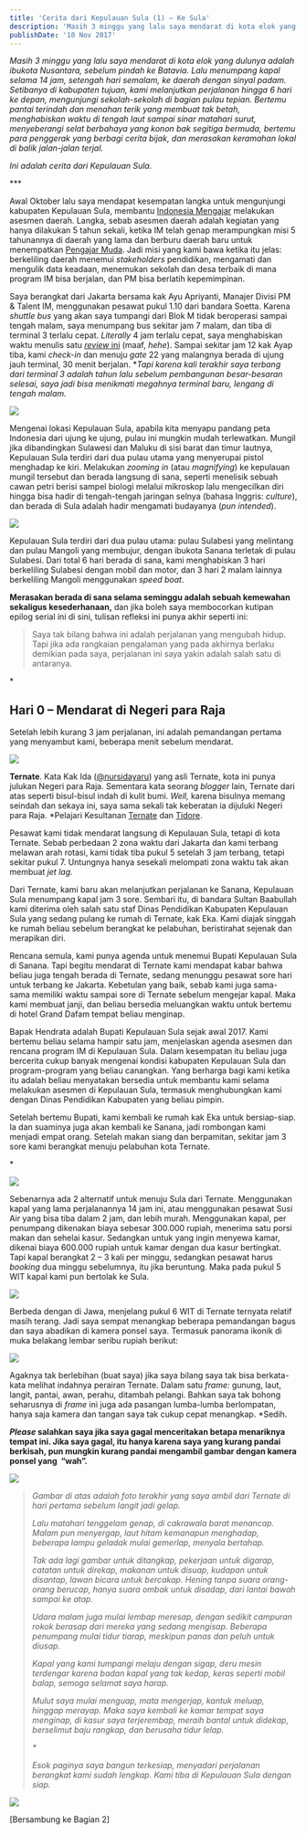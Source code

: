 ```yaml
---
title: 'Cerita dari Kepulauan Sula (1) – Ke Sula'
description: 'Masih 3 minggu yang lalu saya mendarat di kota elok yang dulunya adalah ibukota Nusantara, sebelum pindah ke Batavia. Lalu menumpang kapal selama 14 jam, setengah hari semalam, ke daerah dengan sinyal padam. Setibanya di kabupaten tujuan, kami melanjutkan perjalanan hingga 6 hari ke depan, mengunjungi sekolah-sekolah di bagian pulau tepian. Bertemu pantai terindah dan menahan terik yang membuat tak betah, menghabiskan waktu di tengah laut sampai sinar matahari surut, menyeberangi selat berbahaya yang konon bak segitiga bermuda, bertemu para penggerak yang berbagi cerita bijak, dan merasakan keramahan lokal di balik jalan-jalan terjal.'
publishDate: '10 Nov 2017'
---
```


_Masih 3 minggu yang lalu saya mendarat di kota elok yang dulunya adalah ibukota Nusantara, sebelum pindah ke Batavia. Lalu menumpang kapal selama 14 jam, setengah hari semalam, ke daerah dengan sinyal padam. Setibanya di kabupaten tujuan, kami melanjutkan perjalanan hingga 6 hari ke depan, mengunjungi sekolah-sekolah di bagian pulau tepian. Bertemu pantai terindah dan menahan terik yang membuat tak betah, menghabiskan waktu di tengah laut sampai sinar matahari surut, menyeberangi selat berbahaya yang konon bak segitiga bermuda, bertemu para penggerak yang berbagi cerita bijak, dan merasakan keramahan lokal di balik jalan-jalan terjal._

_Ini adalah cerita dari Kepulauan Sula._

\*\*\*

Awal Oktober lalu saya mendapat kesempatan langka untuk mengunjungi kabupaten Kepulauan Sula, membantu [Indonesia Mengajar](/gim/) melakukan asesmen daerah. Langka, sebab asesmen daerah adalah kegiatan yang hanya dilakukan 5 tahun sekali, ketika IM telah genap merampungkan misi 5 tahunannya di daerah yang lama dan berburu daerah baru untuk menempatkan [Pengajar Muda](/pengajarmuda/). Jadi misi yang kami bawa ketika itu jelas: berkeliling daerah menemui _stakeholders_ pendidikan, mengamati dan mengulik data keadaan, menemukan sekolah dan desa terbaik di mana program IM bisa berjalan, dan PM bisa berlatih kepemimpinan.

Saya berangkat dari Jakarta bersama kak Ayu Apriyanti, Manajer Divisi PM & Talent IM, menggunakan pesawat pukul 1.10 dari bandara Soetta. Karena _shuttle bus_ yang akan saya tumpangi dari Blok M tidak beroperasi sampai tengah malam, saya menumpang bus sekitar jam 7 malam, dan tiba di terminal 3 terlalu cepat. _Literally_ 4 jam terlalu cepat, saya menghabiskan waktu menulis satu [_review_ ini](/origin/) (maaf, _hehe_). Sampai sekitar jam 12 kak Ayap tiba, kami _check-in_ dan menuju _gate_ 22 yang malangnya berada di ujung jauh terminal, 30 menit berjalan. \*_Tapi karena kali terakhir saya terbang dari terminal 3 adalah tahun lalu sebelum pembangunan besar-besaran selesai, saya jadi bisa menikmati megahnya terminal baru, lengang di tengah malam._

[![](/assets/blog/Foto-1.jpg)](/assets/blog/Foto-1.jpg)

Mengenai lokasi Kepulauan Sula, apabila kita menyapu pandang peta Indonesia dari ujung ke ujung, pulau ini mungkin mudah terlewatkan. Mungil jika dibandingkan Sulawesi dan Maluku di sisi barat dan timur lautnya, Kepulauan Sula terdiri dari dua pulau utama yang menyerupai pistol menghadap ke kiri. Melakukan _zooming in_ (atau _magnifying_) ke kepulauan mungil tersebut dan berada langsung di sana, seperti menelisik sebuah cawan petri berisi sampel biologi melalui mikroskop lalu mengecilkan diri hingga bisa hadir di tengah-tengah jaringan selnya (bahasa Inggris: _culture_), dan berada di Sula adalah hadir mengamati budayanya (_pun intended_).

[![](/assets/blog/Foto-2.jpg)](/assets/blog/Foto-2.jpg)

Kepulauan Sula terdiri dari dua pulau utama: pulau Sulabesi yang melintang dan pulau Mangoli yang membujur, dengan ibukota Sanana terletak di pulau Sulabesi. Dari total 6 hari berada di sana, kami menghabiskan 3 hari berkeliling Sulabesi dengan mobil dan motor, dan 3 hari 2 malam lainnya berkeliling Mangoli menggunakan _speed boat_.

**Merasakan berada di sana selama seminggu adalah sebuah kemewahan sekaligus kesederhanaan,** dan jika boleh saya membocorkan kutipan epilog serial ini di sini, tulisan refleksi ini punya akhir seperti ini:

> Saya tak bilang bahwa ini adalah perjalanan yang mengubah hidup. Tapi jika ada rangkaian pengalaman yang pada akhirnya berlaku demikian pada saya, perjalanan ini saya yakin adalah salah satu di antaranya.

\*

Hari 0 – Mendarat di Negeri para Raja
-------------------------------------

Setelah lebih kurang 3 jam perjalanan, ini adalah pemandangan pertama yang menyambut kami, beberapa menit sebelum mendarat.

[![](/assets/blog/Foto-7.jpg)](/assets/blog/Foto-7.jpg)

**Ternate**. Kata Kak Ida ([@nursidayaru](/ke-sula/instagram.com/nursidayaru)) yang asli Ternate, kota ini punya julukan Negeri para Raja. Sementara kata seorang _blogger_ lain, Ternate dari atas seperti bisul-bisul indah di kulit bumi. _Well,_ karena bisulnya memang seindah dan sekaya ini, saya sama sekali tak keberatan ia dijuluki Negeri para Raja. \*Pelajari Kesultanan [Ternate](/ke-sula/id.wikipedia.org/wiki/Kesultanan_Ternate) dan [Tidore](/ke-sula/id.wikipedia.org/wiki/Kesultanan_Tidore).

Pesawat kami tidak mendarat langsung di Kepulauan Sula, tetapi di kota Ternate. Sebab perbedaan 2 zona waktu dari Jakarta dan kami terbang melawan arah rotasi, kami tidak tiba pukul 5 setelah 3 jam terbang, tetapi sekitar pukul 7. Untungnya hanya sesekali melompati zona waktu tak akan membuat _jet lag._

Dari Ternate, kami baru akan melanjutkan perjalanan ke Sanana, Kepulauan Sula menumpang kapal jam 3 sore. Sembari itu, di bandara Sultan Baabullah kami diterima oleh salah satu staf Dinas Pendidikan Kabupaten Kepulauan Sula yang sedang pulang ke rumah di Ternate, kak Eka. Kami diajak singgah ke rumah beliau sebelum berangkat ke pelabuhan, beristirahat sejenak dan merapikan diri.

Rencana semula, kami punya agenda untuk menemui Bupati Kepulauan Sula di Sanana. Tapi begitu mendarat di Ternate kami mendapat kabar bahwa beliau juga tengah berada di Ternate, sedang menunggu pesawat sore hari untuk terbang ke Jakarta. Kebetulan yang baik, sebab kami juga sama-sama memiliki waktu sampai sore di Ternate sebelum mengejar kapal. Maka kami membuat janji, dan beliau bersedia meluangkan waktu untuk bertemu di hotel Grand Dafam tempat beliau menginap.

Bapak Hendrata adalah Bupati Kepulauan Sula sejak awal 2017. Kami bertemu beliau selama hampir satu jam, menjelaskan agenda asesmen dan rencana program IM di Kepulauan Sula. Dalam kesempatan itu beliau juga bercerita cukup banyak mengenai kondisi kabupaten Kepulauan Sula dan program-program yang beliau canangkan. Yang berharga bagi kami ketika itu adalah beliau menyatakan bersedia untuk membantu kami selama melakukan asesmen di Kepulauan Sula, termasuk menghubungkan kami dengan Dinas Pendidikan Kabupaten yang beliau pimpin.

Setelah bertemu Bupati, kami kembali ke rumah kak Eka untuk bersiap-siap. Ia dan suaminya juga akan kembali ke Sanana, jadi rombongan kami menjadi empat orang. Setelah makan siang dan berpamitan, sekitar jam 3 sore kami berangkat menuju pelabuhan kota Ternate.

\*

[![](/assets/blog/Foto-6.jpg)](/assets/blog/Foto-6.jpg)

Sebenarnya ada 2 alternatif untuk menuju Sula dari Ternate. Menggunakan kapal yang lama perjalanannya 14 jam ini, atau menggunakan pesawat Susi Air yang bisa tiba dalam 2 jam, dan lebih murah. Menggunakan kapal, per penumpang dikenakan biaya sebesar 300.000 rupiah, menerima satu porsi makan dan sehelai kasur. Sedangkan untuk yang ingin menyewa kamar, dikenai biaya 600.000 rupiah untuk kamar dengan dua kasur bertingkat. Tapi kapal berangkat 2 – 3 kali per minggu, sedangkan pesawat harus _booking_ dua minggu sebelumnya, itu jika beruntung. Maka pada pukul 5 WIT kapal kami pun bertolak ke Sula.

[![](/assets/blog/Foto-5.jpg)](/assets/blog/Foto-5.jpg)

Berbeda dengan di Jawa, menjelang pukul 6 WIT di Ternate ternyata relatif masih terang. Jadi saya sempat menangkap beberapa pemandangan bagus dan saya abadikan di kamera ponsel saya. Termasuk panorama ikonik di muka belakang lembar seribu rupiah berikut:

[![](/assets/blog/Foto-8.jpg)](/assets/blog/Foto-8.jpg)

Agaknya tak berlebihan (buat saya) jika saya bilang saya tak bisa berkata-kata melihat indahnya perairan Ternate. Dalam satu _frame:_ gunung, laut, langit, pantai, awan, perahu, ditambah pelangi. Bahkan saya tak bohong seharusnya di _frame_ ini juga ada pasangan lumba-lumba berlompatan, hanya saja kamera dan tangan saya tak cukup cepat menangkap. \*Sedih.

**_Please_ salahkan saya jika saya gagal menceritakan betapa menariknya tempat ini. Jika saya gagal, itu hanya karena saya yang kurang pandai berkisah, pun mungkin kurang pandai mengambil gambar dengan kamera ponsel yang  “wah”.**

[![](/assets/blog/Foto-9.jpg)](/assets/blog/Foto-9.jpg)

> _Gambar di atas adalah foto terakhir yang saya ambil dari Ternate di hari pertama sebelum langit jadi gelap._
> 
> _Lalu matahari tenggelam genap, di cakrawala barat menancap. Malam pun menyergap, laut hitam kemanapun menghadap, beberapa lampu geladak mulai gemerlap, menyala bertahap._
> 
> _Tak ada lagi gambar untuk ditangkap, pekerjaan untuk digarap, catatan untuk direkap, makanan untuk disuap, kudapan untuk disantap, lawan bicara untuk bercakap. Hening tanpa suara orang-orang berucap, hanya suara ombak untuk disadap, dari lantai bawah sampai ke atap._
> 
> _Udara malam juga mulai lembap meresap, dengan sedikit campuran rokok berasap dari mereka yang sedang mengisap. Beberapa penumpang mulai tidur tiarap, meskipun panas dan peluh untuk diusap._
> 
> _Kapal yang kami tumpangi melaju dengan sigap, deru mesin terdengar karena badan kapal yang tak kedap, keras seperti mobil balap, semoga selamat saya harap._
> 
> _Mulut saya mulai menguap, mata mengerjap, kantuk meluap, hinggap merayap. Maka saya kembali ke kamar tempat saya menginap, di kasur saya terjerembap, meraih bantal untuk didekap, berselimut baju rangkap, dan berusaha tidur lelap._
> 
> _\*_
> 
> _Esok paginya saya bangun terkesiap, menyadari perjalanan berangkat kami sudah lengkap. Kami tiba di Kepulauan Sula dengan siap._

[![](/assets/blog/Foto.jpg)](/assets/blog/Foto.jpg)

\[Bersambung ke Bagian 2\]